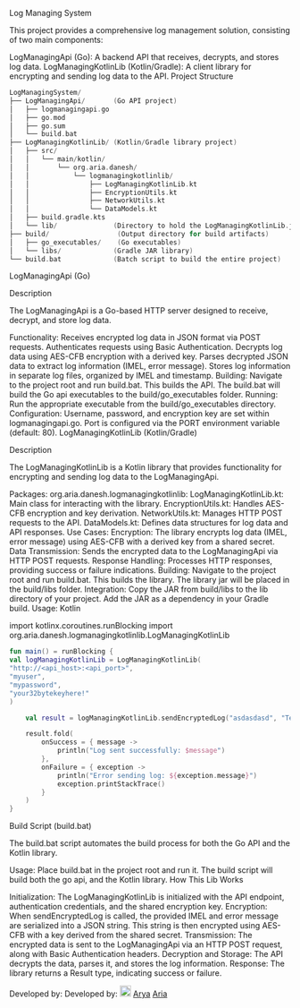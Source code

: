 Log Managing System

This project provides a comprehensive log management solution, consisting of two main components:

LogManagingApi (Go): A backend API that receives, decrypts, and stores log data.
LogManagingKotlinLib (Kotlin/Gradle): A client library for encrypting and sending log data to the API.
Project Structure

```kotlin
LogManagingSystem/
├── LogManagingApi/       (Go API project)
│   ├── logmanagingapi.go
│   ├── go.mod
│   ├── go.sum
│   └── build.bat
├── LogManagingKotlinLib/ (Kotlin/Gradle library project)
│   ├── src/
│   │   └── main/kotlin/
│   │       └── org.aria.danesh/
│   │           └── logmanagingkotlinlib/
│   │               ├── LogManagingKotlinLib.kt
│   │               ├── EncryptionUtils.kt
│   │               ├── NetworkUtils.kt
│   │               └── DataModels.kt
│   ├── build.gradle.kts
│   └── lib/              (Directory to hold the LogManagingKotlinLib.jar)
├── build/                 (Output directory for build artifacts)
│   ├── go_executables/    (Go executables)
│   └── libs/             (Gradle JAR library)
└── build.bat             (Batch script to build the entire project)
```
LogManagingApi (Go)

Description

The LogManagingApi is a Go-based HTTP server designed to receive, decrypt, and store log data.

Functionality:
Receives encrypted log data in JSON format via POST requests.
Authenticates requests using Basic Authentication.
Decrypts log data using AES-CFB encryption with a derived key.
Parses decrypted JSON data to extract log information (IMEL, error message).
Stores log information in separate log files, organized by IMEL and timestamp.
Building:
Navigate to the project root and run build.bat. This builds the API.
The build.bat will build the Go api executables to the build/go_executables folder.
Running:
Run the appropriate executable from the build/go_executables directory.
Configuration:
Username, password, and encryption key are set within logmanagingapi.go.
Port is configured via the PORT environment variable (default: 80).
LogManagingKotlinLib (Kotlin/Gradle)

Description

The LogManagingKotlinLib is a Kotlin library that provides functionality for encrypting and sending log data to the LogManagingApi.

Packages:
org.aria.danesh.logmanagingkotlinlib:
LogManagingKotlinLib.kt: Main class for interacting with the library.
EncryptionUtils.kt: Handles AES-CFB encryption and key derivation.
NetworkUtils.kt: Manages HTTP POST requests to the API.
DataModels.kt: Defines data structures for log data and API responses.
Use Cases:
Encryption: The library encrypts log data (IMEL, error message) using AES-CFB with a derived key from a shared secret.
Data Transmission: Sends the encrypted data to the LogManagingApi via HTTP POST requests.
Response Handling: Processes HTTP responses, providing success or failure indications.
Building:
Navigate to the project root and run build.bat. This builds the library.
The library jar will be placed in the build/libs folder.
Integration:
Copy the JAR from build/libs to the lib directory of your project.
Add the JAR as a dependency in your Gradle build.
Usage:
Kotlin

import kotlinx.coroutines.runBlocking
import org.aria.danesh.logmanagingkotlinlib.LogManagingKotlinLib
```kotlin
fun main() = runBlocking {
val logManagingKotlinLib = LogManagingKotlinLib(
"http://<api_host>:<api_port>",
"myuser",
"mypassword",
"your32bytekeyhere!"
)

    val result = logManagingKotlinLib.sendEncryptedLog("asdasdasd", "TestLib")

    result.fold(
        onSuccess = { message ->
            println("Log sent successfully: $message")
        },
        onFailure = { exception ->
            println("Error sending log: ${exception.message}")
            exception.printStackTrace()
        }
    )
}
```
Build Script (build.bat)

The build.bat script automates the build process for both the Go API and the Kotlin library.

Usage: Place build.bat in the project root and run it.
The build script will build both the go api, and the Kotlin library.
How This Lib Works

Initialization: The LogManagingKotlinLib is initialized with the API endpoint, authentication credentials, and the shared encryption key.
Encryption: When sendEncryptedLog is called, the provided IMEL and error message are serialized into a JSON string. This string is then encrypted using AES-CFB with a key derived from the shared secret.
Transmission: The encrypted data is sent to the LogManagingApi via an HTTP POST request, along with Basic Authentication headers.
Decryption and Storage: The API decrypts the data, parses it, and stores the log information.
Response: The library returns a Result type, indicating success or failure.

Developed by: Developed by: <img src="https://avatars.githubusercontent.com/u/arya458?v=4" width="20" height="20"> [Arya](https://github.com/arya458) [Aria](https://github.com/arya458)
